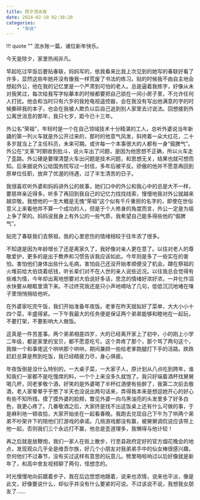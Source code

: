 ```yaml
---
title: 除夕流水账
date: 2024-02-10 02:38:28
categories:
    - "杂谈"
---
```


!!! quote ""
    流水账一篇，诸位新年快乐。

今天是除夕，家里热闹非凡。

早起吃过早饭后要贴春联，妈妈写的，依我看来比我上次见到的她写的春联好看了许多，显然这些年她并没有像我一样荒废了书法的练习。贴的时候我不由自主地会想起外公，他在我的记忆里是一个严肃到可怕的老人。总是逼着我练字，好像从未对我笑过，每次给我写字帖摹本的时候都要把自己锁在一间小房子里，不允许任何人打扰。他会和当时只有六岁的我抢电视遥控器，会在我没有写出他满意的字的时候撕碎我的本子，也会在我被人欺负以后自己追到别人家里去讨说法。回想接到外公离世消息的那年，我只七岁，距今已十三年。

外公名“荣祖”，年轻时是一个在自己领域技术十分精湛的工人，总听外婆说当年新疆的第一列火车就是外公开过来的，那时的他意气风发，斜挎着一朵大红花，二十多岁就当上了主任科员，未来可期。或许每一个本事很大的人都有一身“倔脾气”。外公在“文革”时期收到批斗，说火车出了问题，是因为他思想不正确，所以火车走了歪路。外公硬是要理清楚火车出问题是技术问题，和思想无关，结果也就可想而知。后来据说外公给国务院写过一封信，多年后被平反。骄傲的他并不愿意再回到原单位任职，放弃了优渥的待遇，过了半生清苦的日子。

我很喜欢听外婆和妈妈讲外公的故事，她们口中的外公和我心中的总是大不一样，要慈祥亲近得多。听多了再回到我自己的记忆力找找线索，慢慢地我对外公就越来越崇敬。我想他的一生大概是无愧“荣祖”这个似有千斤重担的名字的，即使在世俗意义上来看他并不算一个成功的人，但是于个人修身的角度而言，外公一定是为祖上争了荣的。妈妈说我身上有外公的一些气质，我希望自己能多得些他的“倔脾气”。

贴完了春联我们去祭祖，我的心里悲伤的情绪相较于往年浓了很多。

不知道是因为年龄增长了还是离家久了，我好像对亲人更在意了。以往对老人的尊敬爱护，更多的是出于教养和习惯告诉我应该如此。今年则是多了一些实在的害怕，害怕他们身体出些什么毛病，害怕自己还没开始孝顺便没了机会。蹲在祭祖的火堆前给大伯烧着纸钱，听长辈们对不在人世的亲人说些近况。以往我总会觉得有些难为情，今年却出离地想要对大伯说好多话，思念的情绪好浓好浓，一并化作泪水快要从眼眶里滴下来。不过终究我还是只小声地嘀咕了几句，低低沉沉地堵在嗓子里悄悄捎给他听。

在外婆家吃完午饭，我们开始准备年夜饭。老爹在昨天就拟好了菜单，大大小小十四个菜，丰盛得紧。一下午我最大的任务便是保证两个弟弟能够和睦地在一起玩，不要打架，不要影响大人做饭。

这真是一件苦差事。两个弟弟相差四岁，大的已经离开家上了初中，小的刚上小学二年级，都是家里的宝贝，都不愿意吃亏。这个弄疼了那个，那个骂了两句这个，我做一个和事佬这个哄哄那个哄哄，期间兼顾一些给老爹跑腿打下手的活路。跌跌赶赶总算是熬到吃饭，我已经精疲力尽，身心俱疲。

年夜饭倒是没什么特别的，一大桌子菜，一大家子人，原计划从八点吃到跨年，谁知我们一家都不是吃慢席的料，一个个上来没多久就饱了。我只好端着酒杯找舅舅喝几杯，同老爹敬个酒，好笑的是外婆喝了半杯红酒便有些醉了，我第二次前去敬酒，老人家晕晕乎乎憋了半天也没说出两句话来，弄得我本来是想逗她开心的好心有些不知所措。摸了摸外婆的脸颊，瞥见外婆一向乌黑油亮的头发里多了好多白色，我更心疼了。几番敬酒之后，大家终是找不出这饭桌上还有什么可做的事，于是麻利地一顿收拾，大家开始坐在一起看春晚。我跑去兑现自己下午为了哄两个弟弟不吵架许下的陪他们打游戏的承诺。几局游戏都没有赢，被舅舅调侃说应该带上他一起，否则我们三个永远打不赢，他总是歪道理多，我懒得与他计较！

再之后就是放鞭炮，我们一家人在街上散步，行至县政府定好的官方烟花晚会的地点，发现观众几乎全是维吾尔族，好几个小朋友对我弟弟手中的仙女棒很感兴趣，奈何他们不过春节，没有买过这样有意思的玩意儿。劈里啪啦响过以后好像就是新年了，和高中舍友视频聊了两句，怪想念的。

时光慢慢地向前踱着步子，我在后边悠悠地跟着，说来也浓情，说来也平淡，像是此文，好像要说什么，却似乎并没有什么要紧的可说。不过该说不说，我想我女朋友了……
